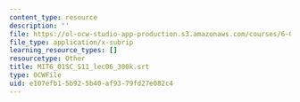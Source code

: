 ```yaml
---
content_type: resource
description: ''
file: https://ol-ocw-studio-app-production.s3.amazonaws.com/courses/6-01sc-introduction-to-electrical-engineering-and-computer-science-i-spring-2011/e107efb15b925b40af9379fd27e082c4_MIT6_01SC_S11_lec06_300k.vtt
file_type: application/x-subrip
learning_resource_types: []
resourcetype: Other
title: MIT6_01SC_S11_lec06_300k.srt
type: OCWFile
uid: e107efb1-5b92-5b40-af93-79fd27e082c4
---
```

